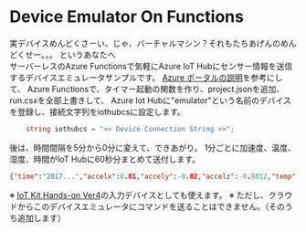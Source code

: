 # Device Emulator On Functions 
実デバイスめんどくさーい、じゃ、バーチャルマシン？それもたちあげんのめんどくせー。。。 
というあなたへ  
サーバーレスのAzure Functionsで気軽にAzure IoT Hubにセンサー情報を送信するデバイスエミュレータサンプルです。 
[Azure ポータルの説明](https://docs.microsoft.com/ja-jp/azure/azure-functions/functions-create-scheduled-function)を参考にして、
Azure Functionsで、タイマー起動の関数を作り、project.jsonを追加、run.csxを全部上書きして、 
Azure Iot Hubに"emulator"という名前のデバイスを登録し、接続文字列をiothubcsに設定します。 

```cs
    string iothubcs = "<< Device Connection String >>";
```

後は、時間間隔を5分から0分に変えて、できあがり。 
1分ごとに加速度、温度、湿度、時間がIoT Hubに60秒分まとめて送付します。 

```json
{"time":"2017...","accelx":0.01,"accely":-0.02,"accelz":-0.9812,"temp":27.563,"ambience":27.563, "humidity":56.72, "pressure":1001.03}
``` 

※ [IoT Kit Hands-on Ver4](http://github.com/ms-iotkithol-jp/IoTKitHoLV4)の入力デバイスとしても使えます。 
※ ただし、クラウドからこのデバイスエミュレータにコマンドを送ることはできません。（そのうち追加します）

